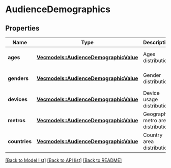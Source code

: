 # AudienceDemographics

## Properties
Name | Type | Description | Notes
------------ | ------------- | ------------- | -------------
**ages** | [**Vec<models::AudienceDemographicValue>**](AudienceDemographicValue.md) | Ages distribution. | [optional] [default to None]
**genders** | [**Vec<models::AudienceDemographicValue>**](AudienceDemographicValue.md) | Gender distribution. | [optional] [default to None]
**devices** | [**Vec<models::AudienceDemographicValue>**](AudienceDemographicValue.md) | Device usage distribution. | [optional] [default to None]
**metros** | [**Vec<models::AudienceDemographicValue>**](AudienceDemographicValue.md) | Geographic metro area distribution. | [optional] [default to None]
**countries** | [**Vec<models::AudienceDemographicValue>**](AudienceDemographicValue.md) | Country area distribution. | [optional] [default to None]

[[Back to Model list]](../README.md#documentation-for-models) [[Back to API list]](../README.md#documentation-for-api-endpoints) [[Back to README]](../README.md)


